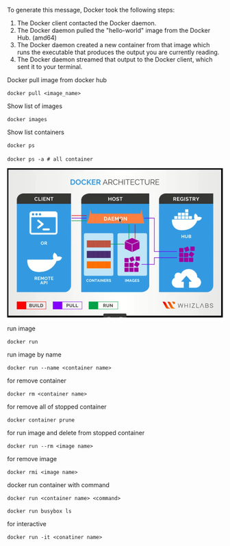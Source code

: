 To generate this message, Docker took the following steps:
1. The Docker client contacted the Docker daemon.
2. The Docker daemon pulled the "hello-world" image from the Docker Hub.
(amd64)
3. The Docker daemon created a new container from that image which runs the
executable that produces the output you are currently reading.
4. The Docker daemon streamed that output to the Docker client, which sent it
to your terminal.


Docker pull image from docker hub 
```
docker pull <image_name>
```

Show list of images
```
docker images
```

Show list containers
```
docker ps

docker ps -a # all container
```

![1](./1.png)

run image
```
docker run
```

run image by name
```
docker run --name <container name>
```

for remove container 
```
docker rm <container name>
```

for remove all of stopped container 
```
docker container prune
```

for run image and delete from stopped container 
```
docker run --rm <image name>
```

for remove image 
```
docker rmi <image name>
```

docker run container with command
```
docker run <container name> <command>
```
```
docker run busybox ls 
```

for interactive 
```
docker run -it <conatiner name>
```
